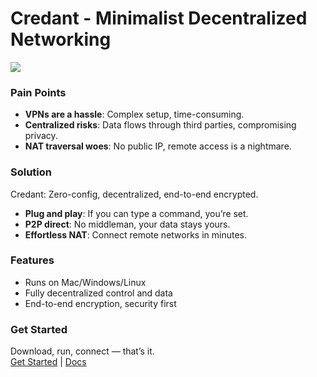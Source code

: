 # Credant - Minimalist Decentralized Networking
![](https://fastly.jsdelivr.net/gh/bucketio/img3@main/2025/03/25/1742888866820-b3017fb5-1b10-419f-9956-ed91e3214d97.png)


### Pain Points
- **VPNs are a hassle**: Complex setup, time-consuming.
- **Centralized risks**: Data flows through third parties, compromising privacy.
- **NAT traversal woes**: No public IP, remote access is a nightmare.

### Solution
Credant: Zero-config, decentralized, end-to-end encrypted.
- **Plug and play**: If you can type a command, you’re set.
- **P2P direct**: No middleman, your data stays yours.
- **Effortless NAT**: Connect remote networks in minutes.

### Features
- Runs on Mac/Windows/Linux
- Fully decentralized control and data
- End-to-end encryption, security first

### Get Started
Download, run, connect — that’s it.  
[Get Started](/install.md) | [Docs](/tech.md)

